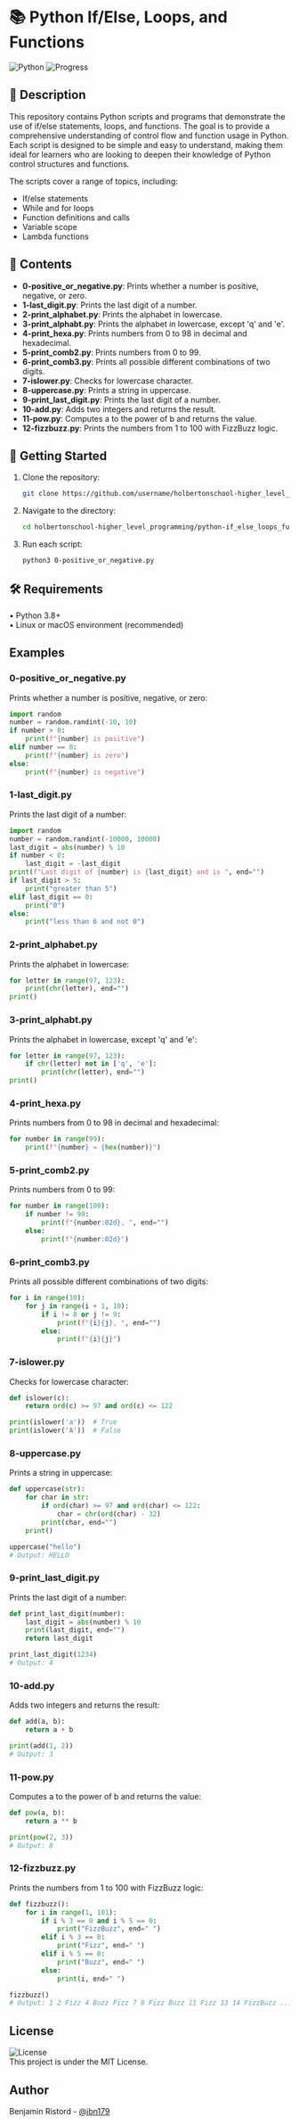 # 📚 Python If/Else, Loops, and Functions

![Python](https://img.shields.io/badge/Python-3.8%2B-blue.svg)
![Progress](https://img.shields.io/badge/Progress-Intermediate-yellow.svg)

## 📖 Description
This repository contains Python scripts and programs that demonstrate the use of if/else statements, loops, and functions. The goal is to provide a comprehensive understanding of control flow and function usage in Python. Each script is designed to be simple and easy to understand, making them ideal for learners who are looking to deepen their knowledge of Python control structures and functions.

The scripts cover a range of topics, including:
- If/else statements
- While and for loops
- Function definitions and calls
- Variable scope
- Lambda functions

## 📂 Contents
- **0-positive_or_negative.py**: Prints whether a number is positive, negative, or zero.
- **1-last_digit.py**: Prints the last digit of a number.
- **2-print_alphabet.py**: Prints the alphabet in lowercase.
- **3-print_alphabt.py**: Prints the alphabet in lowercase, except 'q' and 'e'.
- **4-print_hexa.py**: Prints numbers from 0 to 98 in decimal and hexadecimal.
- **5-print_comb2.py**: Prints numbers from 0 to 99.
- **6-print_comb3.py**: Prints all possible different combinations of two digits.
- **7-islower.py**: Checks for lowercase character.
- **8-uppercase.py**: Prints a string in uppercase.
- **9-print_last_digit.py**: Prints the last digit of a number.
- **10-add.py**: Adds two integers and returns the result.
- **11-pow.py**: Computes a to the power of b and returns the value.
- **12-fizzbuzz.py**: Prints the numbers from 1 to 100 with FizzBuzz logic.

## 🚀 Getting Started
1. Clone the repository:
   ```bash
   git clone https://github.com/username/holbertonschool-higher_level_programming.git
   ```
2. Navigate to the directory:
   ```bash
   cd holbertonschool-higher_level_programming/python-if_else_loops_functions
   ```
3. Run each script:
   ```bash
   python3 0-positive_or_negative.py
   ```

## 🛠️ Requirements
• Python 3.8+  
• Linux or macOS environment (recommended)

## Examples

### 0-positive_or_negative.py
Prints whether a number is positive, negative, or zero:
```python
import random
number = random.randint(-10, 10)
if number > 0:
    print(f"{number} is positive")
elif number == 0:
    print(f"{number} is zero")
else:
    print(f"{number} is negative")
```

### 1-last_digit.py
Prints the last digit of a number:
```python
import random
number = random.randint(-10000, 10000)
last_digit = abs(number) % 10
if number < 0:
    last_digit = -last_digit
print(f"Last digit of {number} is {last_digit} and is ", end="")
if last_digit > 5:
    print("greater than 5")
elif last_digit == 0:
    print("0")
else:
    print("less than 6 and not 0")
```

### 2-print_alphabet.py
Prints the alphabet in lowercase:
```python
for letter in range(97, 123):
    print(chr(letter), end="")
print()
```

### 3-print_alphabt.py
Prints the alphabet in lowercase, except 'q' and 'e':
```python
for letter in range(97, 123):
    if chr(letter) not in ['q', 'e']:
        print(chr(letter), end="")
print()
```

### 4-print_hexa.py
Prints numbers from 0 to 98 in decimal and hexadecimal:
```python
for number in range(99):
    print(f"{number} = {hex(number)}")
```

### 5-print_comb2.py
Prints numbers from 0 to 99:
```python
for number in range(100):
    if number != 99:
        print(f"{number:02d}, ", end="")
    else:
        print(f"{number:02d}")
```

### 6-print_comb3.py
Prints all possible different combinations of two digits:
```python
for i in range(10):
    for j in range(i + 1, 10):
        if i != 8 or j != 9:
            print(f"{i}{j}, ", end="")
        else:
            print(f"{i}{j}")
```

### 7-islower.py
Checks for lowercase character:
```python
def islower(c):
    return ord(c) >= 97 and ord(c) <= 122

print(islower('a'))  # True
print(islower('A'))  # False
```

### 8-uppercase.py
Prints a string in uppercase:
```python
def uppercase(str):
    for char in str:
        if ord(char) >= 97 and ord(char) <= 122:
            char = chr(ord(char) - 32)
        print(char, end="")
    print()

uppercase("hello")
# Output: HELLO
```

### 9-print_last_digit.py
Prints the last digit of a number:
```python
def print_last_digit(number):
    last_digit = abs(number) % 10
    print(last_digit, end="")
    return last_digit

print_last_digit(1234)
# Output: 4
```

### 10-add.py
Adds two integers and returns the result:
```python
def add(a, b):
    return a + b

print(add(1, 2))
# Output: 3
```

### 11-pow.py
Computes a to the power of b and returns the value:
```python
def pow(a, b):
    return a ** b

print(pow(2, 3))
# Output: 8
```

### 12-fizzbuzz.py
Prints the numbers from 1 to 100 with FizzBuzz logic:
```python
def fizzbuzz():
    for i in range(1, 101):
        if i % 3 == 0 and i % 5 == 0:
            print("FizzBuzz", end=" ")
        elif i % 3 == 0:
            print("Fizz", end=" ")
        elif i % 5 == 0:
            print("Buzz", end=" ")
        else:
            print(i, end=" ")

fizzbuzz()
# Output: 1 2 Fizz 4 Buzz Fizz 7 8 Fizz Buzz 11 Fizz 13 14 FizzBuzz ...
```

## License
![License](https://img.shields.io/badge/License-MIT-green.svg)  
This project is under the MIT License.

## Author
Benjamin Ristord - [@jbn179](https://github.com/jbn179)